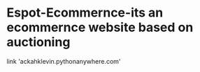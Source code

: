 # Espot-Ecommernce-its an ecommernce website based on auctioning 
link 'ackahklevin.pythonanywhere.com'

